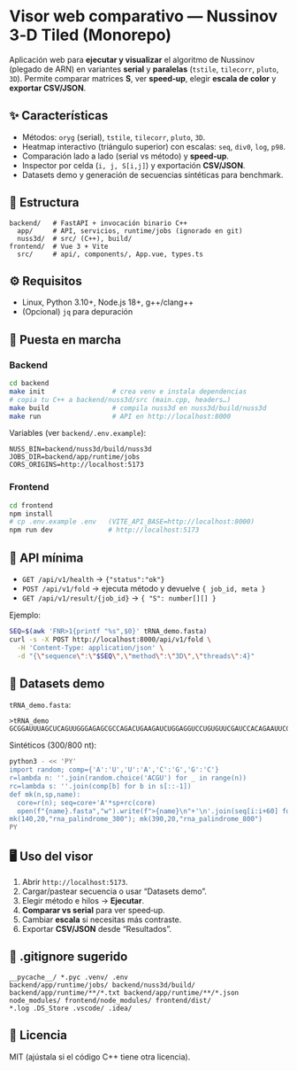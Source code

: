 # Visor web comparativo — Nussinov 3‑D Tiled (Monorepo)

Aplicación web para **ejecutar y visualizar** el algoritmo de Nussinov (plegado de ARN) en variantes **serial** y **paralelas** (`tstile`, `tilecorr`, `pluto`, `3D`). Permite comparar matrices **S**, ver **speed‑up**, elegir **escala de color** y **exportar CSV/JSON**.

## ✨ Características
- Métodos: `oryg` (serial), `tstile`, `tilecorr`, `pluto`, `3D`.
- Heatmap interactivo (triángulo superior) con escalas: `seq`, `div0`, `log`, `p98`.
- Comparación lado a lado (serial vs método) y **speed‑up**.
- Inspector por celda (`i, j, S[i,j]`) y exportación **CSV/JSON**.
- Datasets demo y generación de secuencias sintéticas para benchmark.

## 🧱 Estructura
```
backend/   # FastAPI + invocación binario C++
  app/     # API, servicios, runtime/jobs (ignorado en git)
  nuss3d/  # src/ (C++), build/
frontend/  # Vue 3 + Vite
  src/     # api/, components/, App.vue, types.ts
```

## ⚙️ Requisitos
- Linux, Python 3.10+, Node.js 18+, g++/clang++
- (Opcional) `jq` para depuración

## 🚀 Puesta en marcha

### Backend
```bash
cd backend
make init                 # crea venv e instala dependencias
# copia tu C++ a backend/nuss3d/src (main.cpp, headers…)
make build                # compila nuss3d en nuss3d/build/nuss3d
make run                  # API en http://localhost:8000
```
Variables (ver `backend/.env.example`):
```
NUSS_BIN=backend/nuss3d/build/nuss3d
JOBS_DIR=backend/app/runtime/jobs
CORS_ORIGINS=http://localhost:5173
```

### Frontend
```bash
cd frontend
npm install
# cp .env.example .env   (VITE_API_BASE=http://localhost:8000)
npm run dev              # http://localhost:5173
```

## 🧭 API mínima
- `GET /api/v1/health` → `{"status":"ok"}`
- `POST /api/v1/fold`  → ejecuta método y devuelve `{ job_id, meta }`
- `GET /api/v1/result/{job_id}` → `{ "S": number[][] }`

Ejemplo:
```bash
SEQ=$(awk 'FNR>1{printf "%s",$0}' tRNA_demo.fasta)
curl -s -X POST http://localhost:8000/api/v1/fold \
  -H 'Content-Type: application/json' \
  -d "{\"sequence\":\"$SEQ\",\"method\":\"3D\",\"threads\":4}"
```

## 🧪 Datasets demo
`tRNA_demo.fasta`:
```
>tRNA_demo
GCGGAUUUAGCUCAGUUGGGAGAGCGCCAGACUGAAGAUCUGGAGGUCCUGUGUUCGAUCCACAGAAUUCGCACCA
```
Sintéticos (300/800 nt):
```bash
python3 - << 'PY'
import random; comp={'A':'U','U':'A','C':'G','G':'C'}
r=lambda n: ''.join(random.choice('ACGU') for _ in range(n))
rc=lambda s: ''.join(comp[b] for b in s[::-1])
def mk(n,sp,name):
  core=r(n); seq=core+'A'*sp+rc(core)
  open(f"{name}.fasta","w").write(f">{name}\n"+'\n'.join(seq[i:i+60] for i in range(0,len(seq),60))+"\n")
mk(140,20,"rna_palindrome_300"); mk(390,20,"rna_palindrome_800")
PY
```

## 🖥️ Uso del visor
1. Abrir `http://localhost:5173`.
2. Cargar/pastear secuencia o usar “Datasets demo”.
3. Elegir método e hilos → **Ejecutar**.
4. **Comparar vs serial** para ver speed‑up.
5. Cambiar **escala** si necesitas más contraste.
6. Exportar **CSV/JSON** desde “Resultados”.

## 🧾 .gitignore sugerido
```
__pycache__/ *.pyc .venv/ .env
backend/app/runtime/jobs/ backend/nuss3d/build/
backend/app/runtime/**/*.txt backend/app/runtime/**/*.json
node_modules/ frontend/node_modules/ frontend/dist/
*.log .DS_Store .vscode/ .idea/
```

## 📝 Licencia
MIT (ajústala si el código C++ tiene otra licencia).